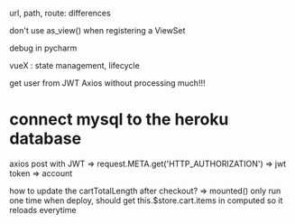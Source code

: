 url, path, route: differences

don't use as_view() when registering a ViewSet

debug in pycharm

vueX : state management, lifecycle

get user from JWT Axios without processing much!!!

connect mysql to the heroku database
===============================================================

axios post with JWT => request.META.get('HTTP_AUTHORIZATION') => jwt token => account

how to update the cartTotalLength after checkout? => mounted() only run one time when deploy, should get this.$store.cart.items in computed so it reloads everytime